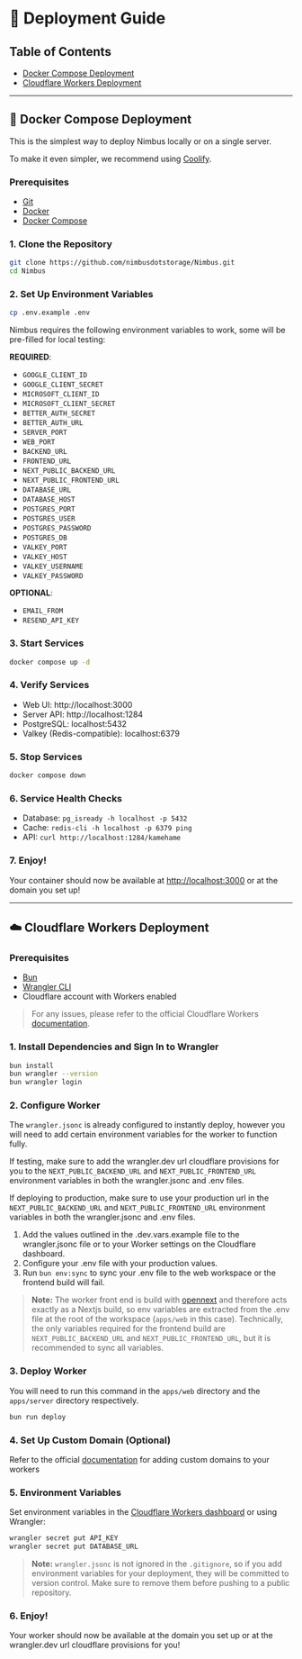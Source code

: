 # 🚀 Deployment Guide

## Table of Contents

- [Docker Compose Deployment](#docker-compose-deployment)
- [Cloudflare Workers Deployment](#cloudflare-workers-deployment)

---

## 🐳 Docker Compose Deployment

This is the simplest way to deploy Nimbus locally or on a single server.

To make it even simpler, we recommend using [Coolify](https://coolify.io/).

### Prerequisites

- [Git](https://git-scm.com/downloads)
- [Docker](https://www.docker.com/get-started)
- [Docker Compose](https://docs.docker.com/compose/install/)

### 1. Clone the Repository

```bash
git clone https://github.com/nimbusdotstorage/Nimbus.git
cd Nimbus
```

### 2. Set Up Environment Variables

```bash
cp .env.example .env
```

Nimbus requires the following environment variables to work, some will be pre-filled for local testing:

**REQUIRED**:

- `GOOGLE_CLIENT_ID`
- `GOOGLE_CLIENT_SECRET`
- `MICROSOFT_CLIENT_ID`
- `MICROSOFT_CLIENT_SECRET`
- `BETTER_AUTH_SECRET`
- `BETTER_AUTH_URL`
- `SERVER_PORT`
- `WEB_PORT`
- `BACKEND_URL`
- `FRONTEND_URL`
- `NEXT_PUBLIC_BACKEND_URL`
- `NEXT_PUBLIC_FRONTEND_URL`
- `DATABASE_URL`
- `DATABASE_HOST`
- `POSTGRES_PORT`
- `POSTGRES_USER`
- `POSTGRES_PASSWORD`
- `POSTGRES_DB`
- `VALKEY_PORT`
- `VALKEY_HOST`
- `VALKEY_USERNAME`
- `VALKEY_PASSWORD`

**OPTIONAL**:

- `EMAIL_FROM`
- `RESEND_API_KEY`

### 3. Start Services

```bash
docker compose up -d
```

### 4. Verify Services

- Web UI: http://localhost:3000
- Server API: http://localhost:1284
- PostgreSQL: localhost:5432
- Valkey (Redis-compatible): localhost:6379

### 5. Stop Services

```bash
docker compose down
```

### 6. Service Health Checks

- Database: `pg_isready -h localhost -p 5432`
- Cache: `redis-cli -h localhost -p 6379 ping`
- API: `curl http://localhost:1284/kamehame`

### 7. Enjoy!

Your container should now be available at [http://localhost:3000](http://localhost:3000) or at the domain you set up!

---

## ☁️ Cloudflare Workers Deployment

### Prerequisites

- [Bun](https://bun.sh/)
- [Wrangler CLI](https://developers.cloudflare.com/workers/wrangler/install-and-update/)
- Cloudflare account with Workers enabled

> For any issues, please refer to the official Cloudflare Workers
> [documentation](https://developers.cloudflare.com/workers/).

### 1. Install Dependencies and Sign In to Wrangler

```bash
bun install
bun wrangler --version
bun wrangler login
```

### 2. Configure Worker

The `wrangler.jsonc` is already configured to instantly deploy, however you will need to add certain environment
variables for the worker to function fully.

If testing, make sure to add the wrangler.dev url cloudflare provisions for you to the `NEXT_PUBLIC_BACKEND_URL` and
`NEXT_PUBLIC_FRONTEND_URL` environment variables in both the wrangler.jsonc and .env files.

If deploying to production, make sure to use your production url in the `NEXT_PUBLIC_BACKEND_URL` and
`NEXT_PUBLIC_FRONTEND_URL` environment variables in both the wrangler.jsonc and .env files.

1. Add the values outlined in the .dev.vars.example file to the wrangler.jsonc file or to your Worker settings on the
   Cloudflare dashboard.
2. Configure your .env file with your production values.
3. Run `bun env:sync` to sync your .env file to the web workspace or the frontend build will fail.

> **Note:** The worker front end is build with [opennext](https://opennext.js.org/) and therefore acts exactly as a
> Nextjs build, so env variables are extracted from the .env file at the root of the workspace (`apps/web` in this
> case). Technically, the only variables required for the frontend build are `NEXT_PUBLIC_BACKEND_URL` and
> `NEXT_PUBLIC_FRONTEND_URL`, but it is recommended to sync all variables.

### 3. Deploy Worker

You will need to run this command in the `apps/web` directory and the `apps/server` directory respectively.

```bash
bun run deploy
```

### 4. Set Up Custom Domain (Optional)

Refer to the official [documentation](https://developers.cloudflare.com/workers/configuration/routing/custom-domains/)
for adding custom domains to your workers

### 5. Environment Variables

Set environment variables in the
[Cloudflare Workers dashboard](https://developers.cloudflare.com/workers/configuration/environment-variables/) or using
Wrangler:

```bash
wrangler secret put API_KEY
wrangler secret put DATABASE_URL
```

> **Note:** `wrangler.jsonc` is not ignored in the `.gitignore`, so if you add environment variables for your
> deployment, they will be committed to version control. Make sure to remove them before pushing to a public repository.

### 6. Enjoy!

Your worker should now be available at the domain you set up or at the wrangler.dev url cloudflare provisions for you!
